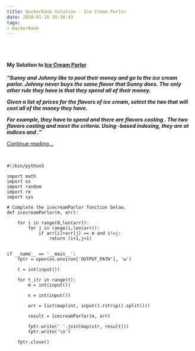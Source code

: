 ```yaml
---
title: HackerRank Solution - Ice Cream Parlor
date: 2020-01-18 10:38:43
tags:
- HackerRank
---
```


<br>
<br>


<h4><a id="IceCreamParlor">My Solution to <a href="https://www.hackerrank.com/challenges/icecream-parlor/problem">Ice Cream Parlor</a></h4>


<strong><i>"Sunny and Johnny like to pool their money and go to the ice cream parlor. Johnny never buys the same flavor that Sunny does. The only other rule they have is that they spend all of their money.

Given a list of prices for the flavors of ice cream, select the two that will cost all of the money they have.

For example, they have  to spend and there are flavors costing . The two flavors costing  and  meet the criteria. Using -based indexing, they are at indices  and ."</i></strong>

[Continue reading...](https://www.hackerrank.com/challenges/icecream-parlor/problem)


<br>

```
#!/bin/python3

import math
import os
import random
import re
import sys

# Complete the icecreamParlor function below.
def icecreamParlor(m, arr):

    for i in range(0,len(arr)): 
        for j in range(i,len(arr)): 
            if arr[i]+arr[j] == m and i!=j:
                return (i+1,j+1)


if __name__ == '__main__':
    fptr = open(os.environ['OUTPUT_PATH'], 'w')

    t = int(input())

    for t_itr in range(t):
        m = int(input())

        n = int(input())

        arr = list(map(int, input().rstrip().split()))

        result = icecreamParlor(m, arr)

        fptr.write(' '.join(map(str, result)))
        fptr.write('\n')

    fptr.close()

```


<br>
<br>


